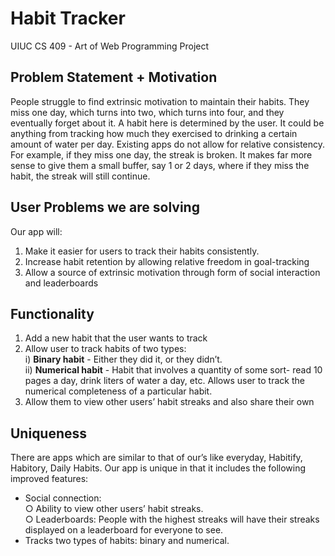 # Habit Tracker
UIUC CS 409 - Art of Web Programming Project

## Problem Statement + Motivation
People struggle to find extrinsic motivation to maintain their habits. They miss one day, which
turns into two, which turns into four, and they eventually forget about it. A habit here is
determined by the user. It could be anything from tracking how much they exercised to drinking
a certain amount of water per day. Existing apps do not allow for relative consistency. For
example, if they miss one day, the streak is broken. It makes far more sense to give them a small
buffer, say 1 or 2 days, where if they miss the habit, the streak will still continue.

## User Problems we are solving
Our app will:
1. Make it easier for users to track their habits consistently.
2. Increase habit retention by allowing relative freedom in goal-tracking
3. Allow a source of extrinsic motivation through form of social interaction and leaderboards

## Functionality
1. Add a new habit that the user wants to track
2. Allow user to track habits of two types: <br>
 i) **Binary habit** - Either they did it, or they didn’t. <br>
 ii) **Numerical habit** - Habit that involves a quantity of some sort- read 10 pages a day, drink liters of water a day, etc. Allows user to track the numerical completeness of a particular habit.
3. Allow them to view other users’ habit streaks and also share their own

## Uniqueness
There are apps which are similar to that of our’s like everyday, Habitify, Habitory, Daily Habits.
Our app is unique in that it includes the following improved features: 
- Social connection: <br>
○ Ability to view other users’ habit streaks. <br>
○ Leaderboards: People with the highest streaks will have their streaks displayed
on a leaderboard for everyone to see.
- Tracks two types of habits: binary and numerical.
